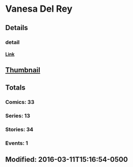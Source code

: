 # Vanesa Del Rey 
## Details
### detail
#### [Link](http://marvel.com/comics/creators/12767/vanesa_del_rey?utm_campaign=apiRef&utm_source=225578a89fc76f3d20fbffda5d17a88d)
## [Thumbnail](http://i.annihil.us/u/prod/marvel/i/mg/b/40/image_not_available.jpg)
## Totals
### Comics: 33
### Series: 13
### Stories: 34
### Events: 1
## Modified: 2016-03-11T15:16:54-0500
